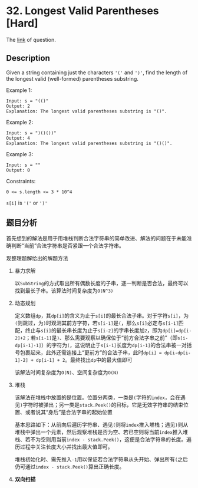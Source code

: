 # 32. Longest Valid Parentheses [Hard]

The [link](https://leetcode.com/problems/longest-valid-parentheses/) of question.

## Description

Given a string containing just the characters `'('` and `')'`, find the length of the longest valid (well-formed) parentheses substring.

Example 1:
```
Input: s = "(()"
Output: 2
Explanation: The longest valid parentheses substring is "()".
```

Example 2:
```
Input: s = ")()())"
Output: 4
Explanation: The longest valid parentheses substring is "()()".
```

Example 3:
```
Input: s = ""
Output: 0
```

Constraints:
```
0 <= s.length <= 3 * 10^4
```
`s[i]` is `'('` or `')'`

## 题目分析

首先想到的解法是用于用堆栈判断合法字符串的简单改进、解法的问题在于未能准确判断“当前”合法字符串是否紧跟一个合法字符串。

现整理题解给出的解题方法

1. 暴力求解

    以`SubString`的方式取出所有偶数长度的子串，逐一判断是否合法，最终可以找到最长子串。该算法时间复杂度为`O(N^3)`

2. 动态规划

    定义数组`dp`，其`dp[i]`的含义为止于`s[i]`的最长合法子串。对于字符`s[i]`，为`(`则跳过，为`)`时观测其前方字符，若`s[i-1]`是`(`，那么`s[i]`必定与`s[i-1]`匹配，终止与`s[i]`的最长串长度为止于`s[i-2]`的字串长度加`2`，即为`dp[i]=dp[i-2]+2`；若`s[i-1]`是`)`、那么需要观察以确保位于“前方合法字串之前”（即`s[i-dp[i-1]-1]`）的字符为`(`，这说明止于`s[i-1]`长度为`dp[i-1]`的合法串被一对括号包裹起来，此外还需连接上“更前方”的合法子串，此时`dp[i] = dp[i-dp[i-1]-2] + dp[i-1] + 2`。最终找出`dp`中的最大值即可

    该解法时间复杂度为`O(N)`、空间复杂度为`O(N)`

3. 堆栈

    该解法在堆栈中放置的是位置。位置分两类，一类是`(`字符的`index`，会在遇见`)`字符时被弹出；另一类是`stack.Peek()`的目标，它是无效字符串的结束位置、或者说其“身后”是合法字串的起始位置
    
    基本思路如下：从前向后遍历字符串、遇见`(`则将`index`推入堆栈；遇见`)`则从堆栈中弹出一个元素，然后观察堆栈是否为空、若已空则将当前`index`推入堆栈、若不为空则用当前`index - stack.Peek()`，这便是合法字符串的长度。遍历过程中关注长度大小并找出最大值即可。

    堆栈初始化时、需先推入`-1`用以保证若合法字符串从头开始、弹出所有`(`之后仍可通过`index - stack.Peek()`算出正确长度。

4. **双向扫描**

